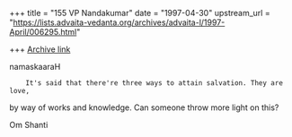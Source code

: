 +++
title = "155 VP Nandakumar"
date = "1997-04-30"
upstream_url = "https://lists.advaita-vedanta.org/archives/advaita-l/1997-April/006295.html"

+++
[Archive link](https://lists.advaita-vedanta.org/archives/advaita-l/1997-April/006295.html)

namaskaaraH

        It's said that there're three ways to attain salvation. They are love,
by way of works and knowledge. Can someone throw more light on this?

Om Shanti

